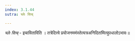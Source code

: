 ```yaml
---
index: 3.1.44
sutra: च्लेः सिच्

---
```

_च्लेः सिच्_ - इचाविताविति । तत्रेदित्त्वे प्रयोजनममंस्तेत्यत्रअनिदिता॑मित्युपधालोऽभावः॥